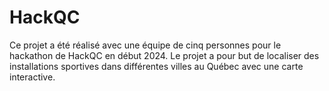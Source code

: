 # HackQC

Ce projet a été réalisé avec une équipe de cinq personnes pour le hackathon de HackQC en début 2024.
Le projet a pour but de localiser des installations sportives dans différentes villes au Québec avec une carte interactive.
